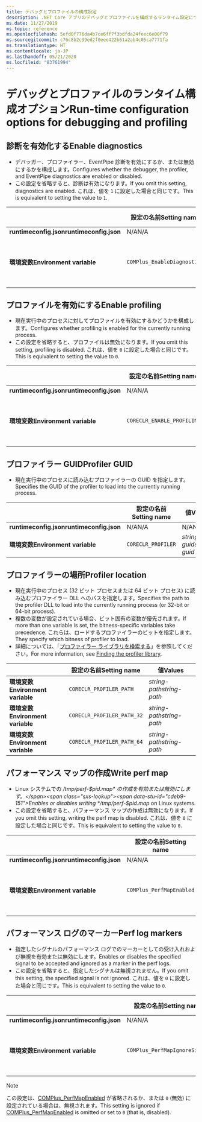 ```yaml
---
title: デバッグとプロファイルの構成設定
description: .NET Core アプリのデバッグとプロファイルを構成するランタイム設定について説明します。
ms.date: 11/27/2019
ms.topic: reference
ms.openlocfilehash: 5efd0f776da4b7ce6ff7f3bdfda24feec6e00f79
ms.sourcegitcommit: c76c8b2c39ed2f0eee422b61a2ab4c05ca7771fa
ms.translationtype: HT
ms.contentlocale: ja-JP
ms.lasthandoff: 05/21/2020
ms.locfileid: "83761994"
---
```

# <a name="run-time-configuration-options-for-debugging-and-profiling"></a><span data-ttu-id="cdeb9-103">デバッグとプロファイルのランタイム構成オプション</span><span class="sxs-lookup"><span data-stu-id="cdeb9-103">Run-time configuration options for debugging and profiling</span></span>

## <a name="enable-diagnostics"></a><span data-ttu-id="cdeb9-104">診断を有効化する</span><span class="sxs-lookup"><span data-stu-id="cdeb9-104">Enable diagnostics</span></span>

- <span data-ttu-id="cdeb9-105">デバッガー、プロファイラー、EventPipe 診断を有効にするか、または無効にするかを構成します。</span><span class="sxs-lookup"><span data-stu-id="cdeb9-105">Configures whether the debugger, the profiler, and EventPipe diagnostics are enabled or disabled.</span></span>
- <span data-ttu-id="cdeb9-106">この設定を省略すると、診断は有効になります。</span><span class="sxs-lookup"><span data-stu-id="cdeb9-106">If you omit this setting, diagnostics are enabled.</span></span> <span data-ttu-id="cdeb9-107">これは、値を `1` に設定した場合と同じです。</span><span class="sxs-lookup"><span data-stu-id="cdeb9-107">This is equivalent to setting the value to `1`.</span></span>

| | <span data-ttu-id="cdeb9-108">設定の名前</span><span class="sxs-lookup"><span data-stu-id="cdeb9-108">Setting name</span></span> | <span data-ttu-id="cdeb9-109">値</span><span class="sxs-lookup"><span data-stu-id="cdeb9-109">Values</span></span> |
| - | - | - |
| <span data-ttu-id="cdeb9-110">**runtimeconfig.json**</span><span class="sxs-lookup"><span data-stu-id="cdeb9-110">**runtimeconfig.json**</span></span> | <span data-ttu-id="cdeb9-111">N/A</span><span class="sxs-lookup"><span data-stu-id="cdeb9-111">N/A</span></span> | <span data-ttu-id="cdeb9-112">N/A</span><span class="sxs-lookup"><span data-stu-id="cdeb9-112">N/A</span></span> |
| <span data-ttu-id="cdeb9-113">**環境変数**</span><span class="sxs-lookup"><span data-stu-id="cdeb9-113">**Environment variable**</span></span> | `COMPlus_EnableDiagnostics` | <span data-ttu-id="cdeb9-114">`1` - 有効</span><span class="sxs-lookup"><span data-stu-id="cdeb9-114">`1` - enabled</span></span><br/><span data-ttu-id="cdeb9-115">`0` - 無効</span><span class="sxs-lookup"><span data-stu-id="cdeb9-115">`0` - disabled</span></span> |

## <a name="enable-profiling"></a><span data-ttu-id="cdeb9-116">プロファイルを有効にする</span><span class="sxs-lookup"><span data-stu-id="cdeb9-116">Enable profiling</span></span>

- <span data-ttu-id="cdeb9-117">現在実行中のプロセスに対してプロファイルを有効にするかどうかを構成します。</span><span class="sxs-lookup"><span data-stu-id="cdeb9-117">Configures whether profiling is enabled for the currently running process.</span></span>
- <span data-ttu-id="cdeb9-118">この設定を省略すると、プロファイルは無効になります。</span><span class="sxs-lookup"><span data-stu-id="cdeb9-118">If you omit this setting, profiling is disabled.</span></span> <span data-ttu-id="cdeb9-119">これは、値を `0` に設定した場合と同じです。</span><span class="sxs-lookup"><span data-stu-id="cdeb9-119">This is equivalent to setting the value to `0`.</span></span>

| | <span data-ttu-id="cdeb9-120">設定の名前</span><span class="sxs-lookup"><span data-stu-id="cdeb9-120">Setting name</span></span> | <span data-ttu-id="cdeb9-121">値</span><span class="sxs-lookup"><span data-stu-id="cdeb9-121">Values</span></span> |
| - | - | - |
| <span data-ttu-id="cdeb9-122">**runtimeconfig.json**</span><span class="sxs-lookup"><span data-stu-id="cdeb9-122">**runtimeconfig.json**</span></span> | <span data-ttu-id="cdeb9-123">N/A</span><span class="sxs-lookup"><span data-stu-id="cdeb9-123">N/A</span></span> | <span data-ttu-id="cdeb9-124">N/A</span><span class="sxs-lookup"><span data-stu-id="cdeb9-124">N/A</span></span> |
| <span data-ttu-id="cdeb9-125">**環境変数**</span><span class="sxs-lookup"><span data-stu-id="cdeb9-125">**Environment variable**</span></span> | `CORECLR_ENABLE_PROFILING` | <span data-ttu-id="cdeb9-126">`0` - 無効</span><span class="sxs-lookup"><span data-stu-id="cdeb9-126">`0` - disabled</span></span><br/><span data-ttu-id="cdeb9-127">`1` - 有効</span><span class="sxs-lookup"><span data-stu-id="cdeb9-127">`1` - enabled</span></span> |

## <a name="profiler-guid"></a><span data-ttu-id="cdeb9-128">プロファイラー GUID</span><span class="sxs-lookup"><span data-stu-id="cdeb9-128">Profiler GUID</span></span>

- <span data-ttu-id="cdeb9-129">現在実行中のプロセスに読み込むプロファイラーの GUID を指定します。</span><span class="sxs-lookup"><span data-stu-id="cdeb9-129">Specifies the GUID of the profiler to load into the currently running process.</span></span>

| | <span data-ttu-id="cdeb9-130">設定の名前</span><span class="sxs-lookup"><span data-stu-id="cdeb9-130">Setting name</span></span> | <span data-ttu-id="cdeb9-131">値</span><span class="sxs-lookup"><span data-stu-id="cdeb9-131">Values</span></span> |
| - | - | - |
| <span data-ttu-id="cdeb9-132">**runtimeconfig.json**</span><span class="sxs-lookup"><span data-stu-id="cdeb9-132">**runtimeconfig.json**</span></span> | <span data-ttu-id="cdeb9-133">N/A</span><span class="sxs-lookup"><span data-stu-id="cdeb9-133">N/A</span></span> | <span data-ttu-id="cdeb9-134">N/A</span><span class="sxs-lookup"><span data-stu-id="cdeb9-134">N/A</span></span> |
| <span data-ttu-id="cdeb9-135">**環境変数**</span><span class="sxs-lookup"><span data-stu-id="cdeb9-135">**Environment variable**</span></span> | `CORECLR_PROFILER` | <span data-ttu-id="cdeb9-136">*string-guid*</span><span class="sxs-lookup"><span data-stu-id="cdeb9-136">*string-guid*</span></span> |

## <a name="profiler-location"></a><span data-ttu-id="cdeb9-137">プロファイラーの場所</span><span class="sxs-lookup"><span data-stu-id="cdeb9-137">Profiler location</span></span>

- <span data-ttu-id="cdeb9-138">現在実行中のプロセス (32 ビット プロセスまたは 64 ビット プロセス) に読み込むプロファイラー DLL へのパスを指定します。</span><span class="sxs-lookup"><span data-stu-id="cdeb9-138">Specifies the path to the profiler DLL to load into the currently running process (or 32-bit or 64-bit process).</span></span>
- <span data-ttu-id="cdeb9-139">複数の変数が設定されている場合、ビット固有の変数が優先されます。</span><span class="sxs-lookup"><span data-stu-id="cdeb9-139">If more than one variable is set, the bitness-specific variables take precedence.</span></span> <span data-ttu-id="cdeb9-140">これらは、ロードするプロファイラーのビットを指定します。</span><span class="sxs-lookup"><span data-stu-id="cdeb9-140">They specify which bitness of profiler to load.</span></span>
- <span data-ttu-id="cdeb9-141">詳細については、「[プロファイラー ライブラリを検索する](https://github.com/dotnet/runtime/blob/master/docs/design/coreclr/profiling/Profiler%20Loading.md)」を参照してください。</span><span class="sxs-lookup"><span data-stu-id="cdeb9-141">For more information, see [Finding the profiler library](https://github.com/dotnet/runtime/blob/master/docs/design/coreclr/profiling/Profiler%20Loading.md).</span></span>

| | <span data-ttu-id="cdeb9-142">設定の名前</span><span class="sxs-lookup"><span data-stu-id="cdeb9-142">Setting name</span></span> | <span data-ttu-id="cdeb9-143">値</span><span class="sxs-lookup"><span data-stu-id="cdeb9-143">Values</span></span> |
| - | - | - |
| <span data-ttu-id="cdeb9-144">**環境変数**</span><span class="sxs-lookup"><span data-stu-id="cdeb9-144">**Environment variable**</span></span> | `CORECLR_PROFILER_PATH` | <span data-ttu-id="cdeb9-145">*string-path*</span><span class="sxs-lookup"><span data-stu-id="cdeb9-145">*string-path*</span></span> |
| <span data-ttu-id="cdeb9-146">**環境変数**</span><span class="sxs-lookup"><span data-stu-id="cdeb9-146">**Environment variable**</span></span> | `CORECLR_PROFILER_PATH_32` | <span data-ttu-id="cdeb9-147">*string-path*</span><span class="sxs-lookup"><span data-stu-id="cdeb9-147">*string-path*</span></span> |
| <span data-ttu-id="cdeb9-148">**環境変数**</span><span class="sxs-lookup"><span data-stu-id="cdeb9-148">**Environment variable**</span></span> | `CORECLR_PROFILER_PATH_64` | <span data-ttu-id="cdeb9-149">*string-path*</span><span class="sxs-lookup"><span data-stu-id="cdeb9-149">*string-path*</span></span> |

## <a name="write-perf-map"></a><span data-ttu-id="cdeb9-150">パフォーマンス マップの作成</span><span class="sxs-lookup"><span data-stu-id="cdeb9-150">Write perf map</span></span>

- <span data-ttu-id="cdeb9-151">Linux システムでの */tmp/perf-$pid.map* の作成を有効または無効にします。</span><span class="sxs-lookup"><span data-stu-id="cdeb9-151">Enables or disables writing */tmp/perf-$pid.map* on Linux systems.</span></span>
- <span data-ttu-id="cdeb9-152">この設定を省略すると、パフォーマンス マップの作成は無効になります。</span><span class="sxs-lookup"><span data-stu-id="cdeb9-152">If you omit this setting, writing the perf map is disabled.</span></span> <span data-ttu-id="cdeb9-153">これは、値を `0` に設定した場合と同じです。</span><span class="sxs-lookup"><span data-stu-id="cdeb9-153">This is equivalent to setting the value to `0`.</span></span>

| | <span data-ttu-id="cdeb9-154">設定の名前</span><span class="sxs-lookup"><span data-stu-id="cdeb9-154">Setting name</span></span> | <span data-ttu-id="cdeb9-155">値</span><span class="sxs-lookup"><span data-stu-id="cdeb9-155">Values</span></span> |
| - | - | - |
| <span data-ttu-id="cdeb9-156">**runtimeconfig.json**</span><span class="sxs-lookup"><span data-stu-id="cdeb9-156">**runtimeconfig.json**</span></span> | <span data-ttu-id="cdeb9-157">N/A</span><span class="sxs-lookup"><span data-stu-id="cdeb9-157">N/A</span></span> | <span data-ttu-id="cdeb9-158">N/A</span><span class="sxs-lookup"><span data-stu-id="cdeb9-158">N/A</span></span> |
| <span data-ttu-id="cdeb9-159">**環境変数**</span><span class="sxs-lookup"><span data-stu-id="cdeb9-159">**Environment variable**</span></span> | `COMPlus_PerfMapEnabled` | <span data-ttu-id="cdeb9-160">`0` - 無効</span><span class="sxs-lookup"><span data-stu-id="cdeb9-160">`0` - disabled</span></span><br/><span data-ttu-id="cdeb9-161">`1` - 有効</span><span class="sxs-lookup"><span data-stu-id="cdeb9-161">`1` - enabled</span></span> |

## <a name="perf-log-markers"></a><span data-ttu-id="cdeb9-162">パフォーマンス ログのマーカー</span><span class="sxs-lookup"><span data-stu-id="cdeb9-162">Perf log markers</span></span>

- <span data-ttu-id="cdeb9-163">指定したシグナルのパフォーマンス ログでのマーカーとしての受け入れおよび無視を有効または無効にします。</span><span class="sxs-lookup"><span data-stu-id="cdeb9-163">Enables or disables the specified signal to be accepted and ignored as a marker in the perf logs.</span></span>
- <span data-ttu-id="cdeb9-164">この設定を省略すると、指定したシグナルは無視されません。</span><span class="sxs-lookup"><span data-stu-id="cdeb9-164">If you omit this setting, the specified signal is not ignored.</span></span> <span data-ttu-id="cdeb9-165">これは、値を `0` に設定した場合と同じです。</span><span class="sxs-lookup"><span data-stu-id="cdeb9-165">This is equivalent to setting the value to `0`.</span></span>

| | <span data-ttu-id="cdeb9-166">設定の名前</span><span class="sxs-lookup"><span data-stu-id="cdeb9-166">Setting name</span></span> | <span data-ttu-id="cdeb9-167">値</span><span class="sxs-lookup"><span data-stu-id="cdeb9-167">Values</span></span> |
| - | - | - |
| <span data-ttu-id="cdeb9-168">**runtimeconfig.json**</span><span class="sxs-lookup"><span data-stu-id="cdeb9-168">**runtimeconfig.json**</span></span> | <span data-ttu-id="cdeb9-169">N/A</span><span class="sxs-lookup"><span data-stu-id="cdeb9-169">N/A</span></span> | <span data-ttu-id="cdeb9-170">N/A</span><span class="sxs-lookup"><span data-stu-id="cdeb9-170">N/A</span></span> |
| <span data-ttu-id="cdeb9-171">**環境変数**</span><span class="sxs-lookup"><span data-stu-id="cdeb9-171">**Environment variable**</span></span> | `COMPlus_PerfMapIgnoreSignal` | <span data-ttu-id="cdeb9-172">`0` - 無効</span><span class="sxs-lookup"><span data-stu-id="cdeb9-172">`0` - disabled</span></span><br/><span data-ttu-id="cdeb9-173">`1` - 有効</span><span class="sxs-lookup"><span data-stu-id="cdeb9-173">`1` - enabled</span></span> |

> [!NOTE]
> <span data-ttu-id="cdeb9-174">この設定は、[COMPlus_PerfMapEnabled](#write-perf-map) が省略されるか、または `0` (無効) に設定されている場合は、無視されます。</span><span class="sxs-lookup"><span data-stu-id="cdeb9-174">This setting is ignored if [COMPlus_PerfMapEnabled](#write-perf-map) is omitted or set to `0` (that is, disabled).</span></span>
